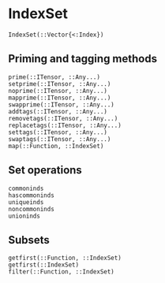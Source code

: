 # IndexSet

```@docs
IndexSet(::Vector{<:Index})
```

## Priming and tagging methods

```@docs
prime(::ITensor, ::Any...)
setprime(::ITensor, ::Any...)
noprime(::ITensor, ::Any...)
mapprime(::ITensor, ::Any...)
swapprime(::ITensor, ::Any...)
addtags(::ITensor, ::Any...)
removetags(::ITensor, ::Any...)
replacetags(::ITensor, ::Any...)
settags(::ITensor, ::Any...)
swaptags(::ITensor, ::Any...)
map(::Function, ::IndexSet)
```

## Set operations

```@docs
commoninds
hascommoninds
uniqueinds
noncommoninds
unioninds
```

## Subsets

```@docs
getfirst(::Function, ::IndexSet)
getfirst(::IndexSet)
filter(::Function, ::IndexSet)
```
